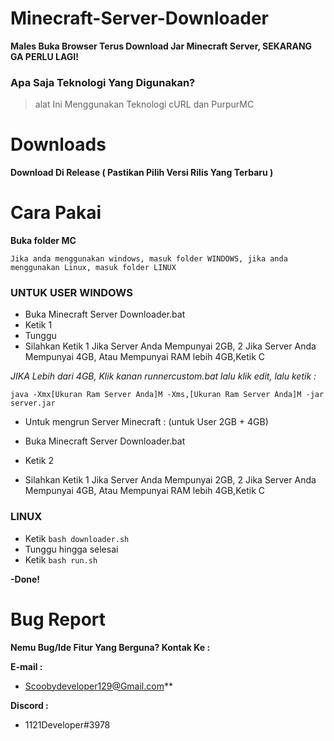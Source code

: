 # Minecraft-Server-Downloader
**Males Buka Browser Terus Download Jar Minecraft Server, SEKARANG GA PERLU LAGI!**

### Apa Saja Teknologi Yang Digunakan?
> alat Ini Menggunakan Teknologi cURL dan PurpurMC

# Downloads

**Download Di Release ( Pastikan Pilih Versi Rilis Yang Terbaru )**

# Cara Pakai

**Buka folder MC**

`Jika anda menggunakan windows, masuk folder WINDOWS, jika anda menggunakan Linux, masuk folder LINUX`

### UNTUK USER WINDOWS

- Buka Minecraft Server Downloader.bat
- Ketik 1
- Tunggu
- Silahkan Ketik 1 Jika Server Anda Mempunyai 2GB, 2 Jika Server Anda Mempunyai 4GB, Atau Mempunyai RAM lebih 4GB,Ketik C

*JIKA Lebih dari 4GB, Klik kanan runnercustom.bat lalu klik edit, lalu ketik :*

`java -Xmx[Ukuran Ram Server Anda]M -Xms,[Ukuran Ram Server Anda]M -jar server.jar`

- Untuk mengrun Server Minecraft : (untuk User 2GB + 4GB)

- Buka Minecraft Server Downloader.bat

 
- Ketik 2
- Silahkan Ketik 1 Jika Server Anda Mempunyai 2GB, 2 Jika Server Anda Mempunyai 4GB, Atau Mempunyai RAM lebih 4GB,Ketik C
  
### LINUX

- Ketik `bash downloader.sh`
- Tunggu hingga selesai
- Ketik `bash run.sh`

**-Done!**

# Bug Report

**Nemu Bug/Ide Fitur Yang Berguna? Kontak Ke :**

**E-mail :**

- Scoobydeveloper129@Gmail.com**

**Discord :**

- 1121Developer#3978


